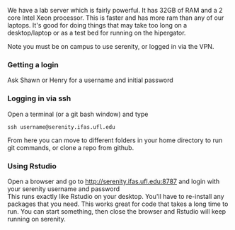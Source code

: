 We have a lab server which is fairly powerful. It has 32GB of RAM and a 2 core Intel Xeon processor. This is faster and has more ram than any of our laptops. It's good for doing things that may take too long on a desktop/laptop or as a test bed for running on the hipergator.  

Note you must be on campus to use serenity, or logged in via the VPN. 

### Getting a login
Ask Shawn or Henry for a username and initial password

### Logging in via ssh

Open a terminal (or a git bash window) and type

`ssh username@serenity.ifas.ufl.edu`

From here you can move to different folders in your home directory to run git commands, or clone a repo from github.  

### Using Rstudio
Open a browser and go to http://serenity.ifas.ufl.edu:8787 and login with your serenity username and password  
This runs exactly like Rstudio on your desktop. You'll have to re-install any packages that you need.
This works great for code that takes a long time to run. You can start something, then close the browser and Rstudio will keep running on serenity. 
